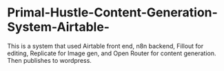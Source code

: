 # Primal-Hustle-Content-Generation-System-Airtable-
This is a system that used Airtable front end, n8n backend, Fillout for editing, Replicate for Image gen, and Open Router for content generation. Then publishes to wordpress.
